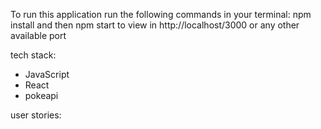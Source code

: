 To run this application run the following commands in your terminal:
npm install
and then
npm start to view in http://localhost/3000 or any other available port

tech stack:
- JavaScript
- React
- pokeapi


user stories:
